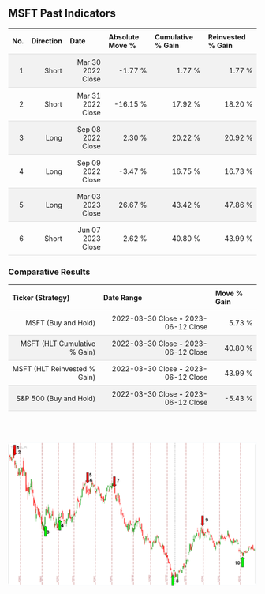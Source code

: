 
<style>
.hits {
            border-collapse: collapse;
            width: 100%;
        }
        .hits th, td {
            padding: 8px;
            border-bottom: 1px solid #ddd;
        }
        
        .hits td {text-align: right;}
        .hits th {text-align: left;}
        
        .hits tr:nth-child(even) {
            background-color: #f2f2f2;
        }
        
        .chartCol {
            width: 50%;
            float: left;
            padding: 20px;
        }  
</style>
    
<br>

## MSFT Past Indicators

<table class="hits">
    <tr>
        <th>No.</th>
        <th>Direction</th>
        <th>Date</th>
        <th>Absolute Move %</th>
        <th>Cumulative % Gain</th>
        <th>Reinvested % Gain</th>
      </tr>
    <tr>
        <td>1</td>
        <td>Short</td>
        <td>Mar 30 2022 Close</td>
        <td>-1.77 %</td>
        <td>1.77 %</td>
        <td>1.77 %</td>
    </tr>
    <tr>
        <td>2</td>
        <td>Short</td>
        <td>Mar 31 2022 Close</td>
        <td>-16.15 %</td>
        <td>17.92 %</td>
        <td>18.20 %</td>
    </tr>
    <tr>
        <td>3</td>
        <td>Long</td>
        <td>Sep 08 2022 Close</td>
        <td>2.30 %</td>
        <td>20.22 %</td>
        <td>20.92 %</td>
    </tr>
    <tr>
        <td>4</td>
        <td>Long</td>
        <td>Sep 09 2022 Close</td>
        <td>-3.47 %</td>
        <td>16.75 %</td>
        <td>16.73 %</td>
    </tr>
    <tr>
        <td>5</td>
        <td>Long</td>
        <td>Mar 03 2023 Close</td>
        <td>26.67 %</td>
        <td>43.42 %</td>
        <td>47.86 %</td>
    </tr>
    <tr>
        <td>6</td>
        <td>Short</td>
        <td>Jun 07 2023 Close</td>
        <td>2.62 %</td>
        <td>40.80 %</td>
        <td>43.99 %</td>
    </tr>
    
</table>

### Comparative Results

<table class="hits">
    <thead>
        <th>Ticker (Strategy)</th>
        <th>Date Range</th>
        <th>Move % Gain</th>
    </thead>
    <tbody>
        <tr>
            <td>MSFT (Buy and Hold)</td>
            <td>2022-03-30 Close <b>-</b> 2023-06-12 Close</td>
            <td>5.73 %</td>
        </tr>
        <tr>
            <td>MSFT (HLT Cumulative % Gain)</td>
            <td>2022-03-30 Close <b>-</b> 2023-06-12 Close</td>
            <td>40.80 %</td>
        </tr>
        <tr>
            <td>MSFT (HLT Reinvested % Gain)</td>
            <td>2022-03-30 Close <b>-</b> 2023-06-12 Close</td>
            <td>43.99 %</td>
        </tr>
        <tr>
            <td>S&P 500 (Buy and Hold)</td>
            <td>2022-03-30 Close <b>-</b> 2023-06-12 Close</td>
            <td>-5.43 %</td>
        </tr>
    </tbody>
</table>
<br>
<br>

![Plot](charts/TSLAstatic.png)